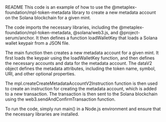 README
This code is an example of how to use the @metaplex-foundation/mpl-token-metadata library to create a new metadata account on the Solana blockchain for a given mint.

The code imports the necessary libraries, including the @metaplex-foundation/mpl-token-metadata, @solana/web3.js, and @project-serum/anchor. It then defines a function loadWalletKey that loads a Solana wallet keypair from a JSON file.

The main function then creates a new metadata account for a given mint. It first loads the keypair using the loadWalletKey function, and then defines the necessary accounts and data for the metadata account. The dataV2 object defines the metadata attributes, including the token name, symbol, URI, and other optional properties.

The mpl.createCreateMetadataAccountV2Instruction function is then used to create an instruction for creating the metadata account, which is added to a new transaction. The transaction is then sent to the Solana blockchain using the web3.sendAndConfirmTransaction function.

To run the code, simply run main() in a Node.js environment and ensure that the necessary libraries are installed.
